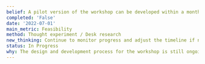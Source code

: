 ```yaml
---
belief: A pilot version of the workshop can be developed within a month.
completed: 'False'
date: '2022-07-01'
main_metric: Feasibility
method: Thought experiment / Desk research
new_thinking: Continue to monitor progress and adjust the timeline if necessary.
status: In Progress
why: The design and development process for the workshop is still ongoing.
---
```

